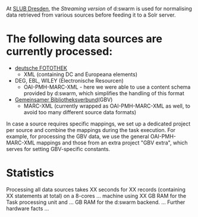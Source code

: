 At [SLUB Dresden](http://www.slub-dresden.de), the *Streaming version* of d:swarm is used for normalising data retrieved from various sources before feeding it to a Solr server.

# The following data sources are currently processed:

* [deutsche FOTOTHEK](http://www.deutschefotothek.de)
  * XML (containing DC and Europeana elements)
* DEG, EBL, WILEY (Electronische Resourcen)
  * OAI-PMH-MARC-XML - here we were able to use a content schema provided by d:swarm, which simplifies the handling of this format
* [Gemeinsamer Bibliotheksverbund](http://www.gbv.de/)(GBV)
  * MARC-XML (currently wrapped as OAI-PMH-MARC-XML as well, to avoid too many different source data formats)

In case a source requires specific mappings, we set up a dedicated project per source and combine the mappings during the task execution. For example, for processing the GBV data, we use the general OAI-PMH-MARC-XML mappings and those from an extra project "GBV extra", which serves for setting GBV-specific constants.

# Statistics
Processing all data sources takes XX seconds for XX records (containing XX statements at total) on a 8-cores ... machine using XX GB RAM for the Task processing unit and ... GB RAM for the d:swarm backend.
... Further hardware facts ...

<!-- screenshot quell-daten ? --> 

<!-- screenshot komplexe transformation --> 

<!-- screenshot export solr xml --> 

<!-- screenshot solr import results --> 

<!-- screenshot metrics view evtl. --> 
